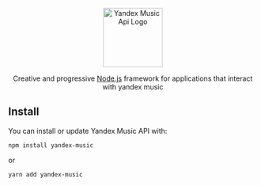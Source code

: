 <p align="center">
  <a href="http://n0n1m3.ru/" target="blank"><img src="https://uc8a29bbb6276794e732c6d34dc4.previews.dropboxusercontent.com/p/thumb/ABhNIOEO2uQeV-IwYgZlB65v9SqhsyqSEkE0WCrntWrQszYHcHoaW8uS7D3apPXfVzaBI6AfYSMhgImyvm5N84vCKtFQP4MRphR_k4mSKA3XKwFDCWPW2mfkHBK6F_z8xsqfvQmGHDxL1nRW-nW3hMeAbXtERRIjDsyUR1YGkxO8ENh_0IeuW4c4tKc_Lq3VPjaV9VweBQOuBwrrOFIuNdIyeHqPuhWYxpKL6Xl-Kk_sSGsV8OABRmQ76l8Slg1RymxT7bjAk419B3OkUlsixpA7twsVA7JII1IoMGYpkX6IU2pZOn20VUp5NPsKZXU1qJN1pVb7CBepKV7wTBLvJVdCaKT4o27kHv3Uyjb7j2B2xXp0NjjxIv4c-H8ha8UyTkyjPnZ4A6-OBQBQjaDPspZKRkRKwwoKxutaZieHqKZcAQ/p.png" width="120" alt="Yandex Music Api Logo" /></a>
</p>

<p align="center">Creative and progressive <a href="http://nodejs.org" target="_blank">Node.js</a> framework for applications that interact with yandex music</p>

## Install

You can install or update Yandex Music API with:

```shell
npm install yandex-music
```
or
```shell
yarn add yandex-music
```